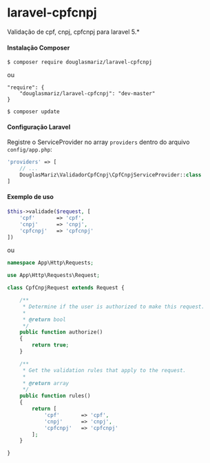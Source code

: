 # laravel-cpfcnpj

Validação de cpf, cnpj, cpfcnpj para laravel 5.*

#### Instalação Composer
```
$ composer require douglasmariz/laravel-cpfcnpj
```
ou
```
"require": {
    "douglasmariz/laravel-cpfcnpj": "dev-master"
}
```
```
$ composer update
```

#### Configuração Laravel
Registre o ServiceProvider no array ```providers``` dentro do arquivo ```config/app.php```:
```php
'providers' => [
	// ...
    DouglasMariz\ValidadorCpfCnpj\CpfCnpjServiceProvider::class
]
```
#### Exemplo de uso
```php
$this->validade($request, [
    'cpf'       => 'cpf',
    'cnpj'      => 'cnpj',
    'cpfcnpj'   => 'cpfcnpj'
])
```
ou
```php
namespace App\Http\Requests;

use App\Http\Requests\Request;

class CpfCnpjRequest extends Request {

	/**
	 * Determine if the user is authorized to make this request.
	 *
	 * @return bool
	 */
	public function authorize()
	{
		return true;
	}

	/**
	 * Get the validation rules that apply to the request.
	 *
	 * @return array
	 */
	public function rules()
	{
		return [
			'cpf' 		=> 'cpf',
			'cnpj'		=> 'cnpj',
			'cpfcnpj'	=> 'cpfcnpj'
		];
	}

}
```
